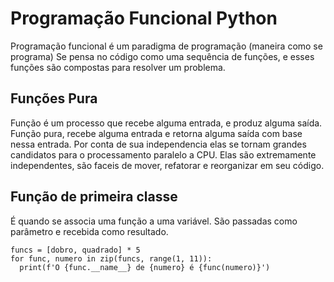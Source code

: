 # Programação Funcional Python

Programação funcional é um paradigma de programação (maneira como se programa)
Se pensa no código como uma sequência de funções, e esses funções são compostas para resolver um problema.


## Funções Pura
Função é um processo que recebe alguma entrada, e produz alguma saída.
Função pura, recebe alguma entrada e retorna alguma saída com base nessa entrada. Por conta de sua independencia elas se tornam grandes candidatos para o processamento paralelo a CPU.
Elas são extremamente independentes, são faceis de mover, refatorar e reorganizar em seu código.

## Função de primeira classe
É quando se associa uma função a uma variável. São passadas como parâmetro e recebida como resultado.
```
funcs = [dobro, quadrado] * 5
for func, numero in zip(funcs, range(1, 11)):
  print(f'O {func.__name__} de {numero} é {func(numero)}')
```
